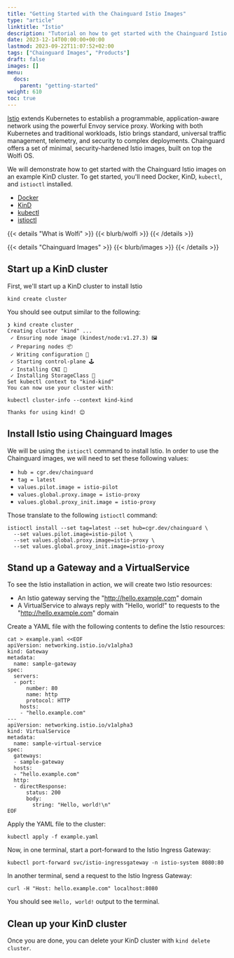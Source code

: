 ```yaml
---
title: "Getting Started with the Chainguard Istio Images"
type: "article"
linktitle: "Istio"
description: "Tutorial on how to get started with the Chainguard Istio Images"
date: 2023-12-14T00:00:00+00:00
lastmod: 2023-09-22T11:07:52+02:00
tags: ["Chainguard Images", "Products"]
draft: false
images: []
menu:
  docs:
    parent: "getting-started"
weight: 610
toc: true
---
```


[Istio](https://istio.io) extends Kubernetes to establish a programmable,
application-aware network using the powerful Envoy service proxy. Working with
both Kubernetes and traditional workloads, Istio brings standard, universal
traffic management, telemetry, and security to complex deployments. Chainguard
offers a set of minimal, security-hardened Istio images, built on top the Wolfi
OS.

We will demonstrate how to get started with the Chainguard Istio images on an
example KinD cluster. To get started, you'll need Docker, KinD, `kubectl`, and `istioctl`
installed.

* [Docker](https://docs.docker.com/get-docker/)
* [KinD](https://kind.sigs.k8s.io/docs/user/quick-start/)
* [kubectl](https://kubernetes.io/docs/tasks/tools/install-kubectl/)
* [istioctl](https://istio.io/latest/docs/setup/getting-started/#download)


{{< details "What is Wolfi" >}}
{{< blurb/wolfi >}}
{{< /details >}}

{{< details "Chainguard Images" >}}
{{< blurb/images >}}
{{< /details >}}

## Start up a KinD cluster

First, we'll start up a KinD cluster to install Istio
```
kind create cluster
```

You should see output similar to the following:
```
❯ kind create cluster
Creating cluster "kind" ...
 ✓ Ensuring node image (kindest/node:v1.27.3) 🖼 
 ✓ Preparing nodes 📦  
 ✓ Writing configuration 📜 
 ✓ Starting control-plane 🕹️ 
 ✓ Installing CNI 🔌 
 ✓ Installing StorageClass 💾 
Set kubectl context to "kind-kind"
You can now use your cluster with:

kubectl cluster-info --context kind-kind

Thanks for using kind! 😊
```

## Install Istio using Chainguard Images

We will be using the `istioctl` command to install Istio. In order to use the
Chainguard images, we will need to set these following values:
- `hub = cgr.dev/chainguard`
- `tag = latest`
- `values.pilot.image = istio-pilot`
- `values.global.proxy.image = istio-proxy`
- `values.global.proxy_init.image = istio-proxy`

Those translate to the following `istioctl` command:
```
istioctl install --set tag=latest --set hub=cgr.dev/chainguard \
  --set values.pilot.image=istio-pilot \
  --set values.global.proxy.image=istio-proxy \
  --set values.global.proxy_init.image=istio-proxy
```

## Stand up a Gateway and a VirtualService 

To see the Istio installation in action, we will create two Istio resources:
* An Istio gateway serving the "http://hello.example.com" domain
* A VirtualService to always reply with "Hello, world!" to requests to the
  "http://hello.example.com" domain 

Create a YAML file with the following contents to define the Istio resources: 
```
cat > example.yaml <<EOF
apiVersion: networking.istio.io/v1alpha3
kind: Gateway
metadata:
  name: sample-gateway
spec:
  servers:
  - port:
      number: 80
      name: http
      protocol: HTTP
    hosts:
    - "hello.example.com"
---
apiVersion: networking.istio.io/v1alpha3
kind: VirtualService
metadata:
  name: sample-virtual-service
spec:
  gateways:
  - sample-gateway
  hosts:
  - "hello.example.com"
  http:
  - directResponse:
      status: 200
      body:
        string: "Hello, world!\n"
EOF
```

Apply the YAML file to the cluster:
```
kubectl apply -f example.yaml
```

Now, in one terminal, start a port-forward to the Istio Ingress Gateway:
```
kubectl port-forward svc/istio-ingressgateway -n istio-system 8080:80
```

In another terminal, send a request to the Istio Ingress Gateway:
```
curl -H "Host: hello.example.com" localhost:8080
```
You should see `Hello, world!` output to the terminal.

## Clean up your KinD cluster 

Once you are done, you can delete your KinD cluster with `kind delete cluster`.
